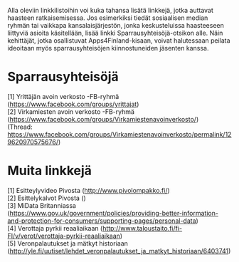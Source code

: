 Alla oleviin linkkilistoihin voi kuka tahansa lisätä linkkejä, jotka auttavat
haasteen ratkaisemisessa. Jos esimerkiksi tiedät sosiaalisen median ryhmän tai
vaikkapa kansalaisjärjestön, jonka keskusteluissa haasteeseen liittyviä asioita
käsitellään, lisää linkki Sparrausyhteisöjä-otsikon alle. Näin kehittäjät, jotka
osallistuvat Apps4Finland-kisaan, voivat halutessaan peilata ideoitaan myös
sparrausyhteisöjen kiinnostuneiden jäsenten kanssa.


Sparrausyhteisöjä
=================
[1] Yrittäjän avoin verkosto -FB-ryhmä (https://www.facebook.com/groups/yrittajat) <br>
[2] Virkamiesten avoin verkosto -FB-ryhmä (https://www.facebook.com/groups/Virkamiestenavoinverkosto/) <br>
(Thread: https://www.facebook.com/groups/Virkamiestenavoinverkosto/permalink/129620970575676/)

Muita linkkejä
==============
[1] Esitteylyvideo Pivosta (http://www.pivolompakko.fi/) <br>
[2] Esittelykalvot Pivosta () <br>
[3] MiData Britanniassa (https://www.gov.uk/government/policies/providing-better-information-and-protection-for-consumers/supporting-pages/personal-data) <br>
[4] Verottaja pyrkii reaaliaikaan (http://www.taloustaito.fi/fi-FI/v/verot/verottaja-pyrkii-reaaliaikaan) <br>
[5] Veronpalautukset ja mätkyt historiaan (http://yle.fi/uutiset/lehdet_veronpalautukset_ja_matkyt_historiaan/6403741)
